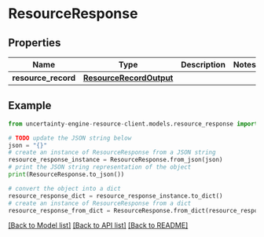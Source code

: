 # ResourceResponse


## Properties

Name | Type | Description | Notes
------------ | ------------- | ------------- | -------------
**resource_record** | [**ResourceRecordOutput**](ResourceRecordOutput.md) |  | 

## Example

```python
from uncertainty-engine-resource-client.models.resource_response import ResourceResponse

# TODO update the JSON string below
json = "{}"
# create an instance of ResourceResponse from a JSON string
resource_response_instance = ResourceResponse.from_json(json)
# print the JSON string representation of the object
print(ResourceResponse.to_json())

# convert the object into a dict
resource_response_dict = resource_response_instance.to_dict()
# create an instance of ResourceResponse from a dict
resource_response_from_dict = ResourceResponse.from_dict(resource_response_dict)
```
[[Back to Model list]](../README.md#documentation-for-models) [[Back to API list]](../README.md#documentation-for-api-endpoints) [[Back to README]](../README.md)


